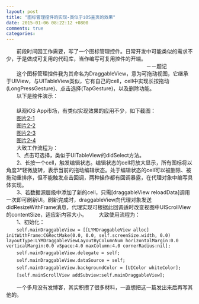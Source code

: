 ```yaml
---
layout: post
title: "图标管理控件的实现-类似于iOS主页的效果"
date: 2015-01-06 08:22:12 +0800
comments: true
categories: 
---
```

　　前段时间因工作需要，写了一个图标管理控件。日常开发中可能类似的需求不少，于是做成可复用的代码库，当作编写可复用控件的开端。    
　　　　　　　　　　　　　　　　　　　　　　　　　　　－－题记    
　　这个图标管理控件我为其命名为DraggableView，意为可拖动视图，它继承于UIView，与UITableView类似，它有自己的cell，cell中实现长按拖动(LongPressGesture)、点击选择(TapGesture)，以及删除功能。    
　　以下是控件演示：    
　　<!--embed src="http://player.youku.com/player.php/Type/Folder/Fid/23308555/Ob/1/sid/XODY0NTg4NTAw/v.swf" quality="high" width="480" height="400" align="middle" allowScriptAccess="always" allowFullScreen="true" mode="transparent" type="application/x-shockwave-flash"></embed-->    
　　纵观iOS App市场，有类似实现效果的应用不少，如下截图：    
　　[图片2-1](http://showmylym-blog.oss-cn-shenzhen.aliyuncs.com/2/2-1.PNG "图片2-1")    
　　[图片2-2](http://showmylym-blog.oss-cn-shenzhen.aliyuncs.com/2/2-2.PNG "图片2-2")    
　　[图片2-3](http://showmylym-blog.oss-cn-shenzhen.aliyuncs.com/2/2-3.PNG "图片2-3")    
　　[图片2-4](http://showmylym-blog.oss-cn-shenzhen.aliyuncs.com/2/2-4.PNG "图片2-4")    
　　大致工作流程为：    
　　1、点击可选择，类似于UITableView的didSelect方法。    
　　2、长按一个cell，触发编辑状态。编辑状态的cell将放大显示，所有图标将以角度3°轻微旋转，表示当前的拖动编辑状态。处于编辑状态的cell可以被删除、被拖动重排序，但不能触发点击回调，两种操作都有回调暴露，在代理对象中编写具体实现。    
　　3、若数据源层级中添加了新的cell，只需[draggableView reloadData]调用一次即可刷新UI。刷新完成时，draggableView向代理对象发送didResizeWithFrame消息，代理实现可根据此回调适时改变视图中UIScrollView的contentSize，适应新内容大小。
　　大致使用流程为：    
　　1、初始化：    
　　`self.mainDraggableView = [[LYMDraggableView alloc] initWithFrame:CGRectMake(0.0, 0.0, self.screenSize.width, 0.0) layoutType:LYMDraggableViewLayoutByColumnNum horizontalMargin:0.0 verticalMargin:0.0 vSpace:4.0 maxColumn:4.0 cornerRadius:nil];`    
　　`self.mainDraggableView.delegate = self;`    
　　`self.mainDraggableView.dataSource = self;`    
　　`self.mainDraggableView.backgroundColor = [UIColor whiteColor];`    
　　`[self.mainScrollView addSubview:self.mainDraggableView];`    

　　一个多月没有发博客，其实积攒了很多材料，一直想把这一篇发出来后再写其他的。